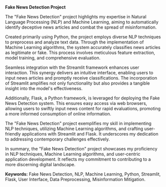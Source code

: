 **Fake News Detection Project**

The "Fake News Detection" project highlights my expertise in Natural Language Processing (NLP) and Machine Learning, aiming to automatically identify deceptive news articles and combat the spread of misinformation.

Created primarily using Python, the project employs diverse NLP techniques to preprocess and analyze text data. Through the implementation of Machine Learning algorithms, the system accurately classifies news articles as legitimate or fake. This process involves meticulous feature extraction, model training, and comprehensive evaluation.

Seamless integration with the Streamlit framework enhances user interaction. This synergy delivers an intuitive interface, enabling users to input news articles and promptly receive classifications. The incorporation of Streamlit amplifies not only functionality but also provides a tangible insight into the model's effectiveness.

Additionally, Flask, a Python framework, is leveraged for deploying the Fake News Detection system. This ensures easy access via web browsers, allowing users to swiftly input news content for rapid evaluations, promoting a more informed consumption of online information.

The "Fake News Detection" project exemplifies my skill in implementing NLP techniques, utilizing Machine Learning algorithms, and crafting user-friendly applications with Streamlit and Flask. It underscores my dedication to addressing contemporary challenges effectively.

In summary, the "Fake News Detection" project showcases my proficiency in NLP techniques, Machine Learning algorithms, and user-centric application development. It reflects my commitment to contributing to a more discerning digital landscape.

**Keywords:** Fake News Detection, NLP, Machine Learning, Python, Streamlit, Flask, User Interface, Data Preprocessing, Misinformation Mitigation.
